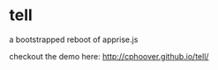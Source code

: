 tell
====

a bootstrapped reboot of apprise.js

checkout the demo here: http://cphoover.github.io/tell/
